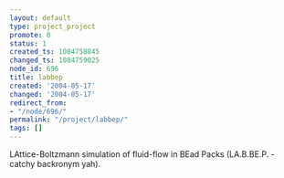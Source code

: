 ```yaml
---
layout: default
type: project_project
promote: 0
status: 1
created_ts: 1084758845
changed_ts: 1084759025
node_id: 696
title: labbep
created: '2004-05-17'
changed: '2004-05-17'
redirect_from:
- "/node/696/"
permalink: "/project/labbep/"
tags: []
---
```

LAttice-Boltzmann simulation of fluid-flow in BEad Packs (LA.B.BE.P. - catchy backronym yah).
